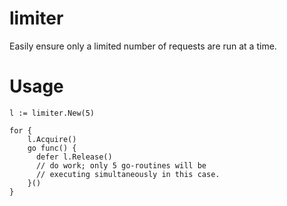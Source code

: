 # limiter

Easily ensure only a limited number of requests are run at a time.

# Usage
```
l := limiter.New(5)

for {
    l.Acquire()
    go func() {
      defer l.Release()
      // do work; only 5 go-routines will be
      // executing simultaneously in this case.
    }()
}

```